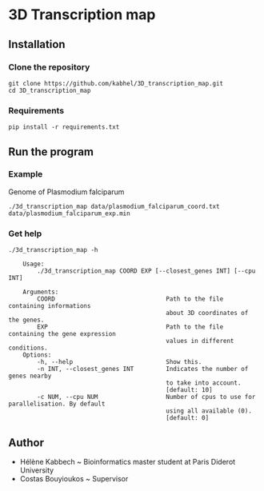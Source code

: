 # 3D Transcription map

## Installation

### Clone the repository
```
git clone https://github.com/kabhel/3D_transcription_map.git
cd 3D_transcription_map
```

### Requirements

```
pip install -r requirements.txt
```

## Run the program

### Example
Genome of Plasmodium falciparum
```
./3d_transcription_map data/plasmodium_falciparum_coord.txt data/plasmodium_falciparum_exp.min
```

### Get help

```
./3d_transcription_map -h

    Usage:
        ./3d_transcription_map COORD EXP [--closest_genes INT] [--cpu INT]

    Arguments:
        COORD                               Path to the file containing informations
                                            about 3D coordinates of the genes.
        EXP                                 Path to the file containing the gene expression
                                            values in different conditions.
    Options:
        -h, --help                          Show this.
        -n INT, --closest_genes INT         Indicates the number of genes nearby
                                            to take into account.
                                            [default: 10]
        -c NUM, --cpu NUM                   Number of cpus to use for parallelisation. By default
                                            using all available (0).
                                            [default: 0]
```

## Author
- Hélène Kabbech ~ Bioinformatics master student at Paris Diderot University
- Costas Bouyioukos ~ Supervisor
